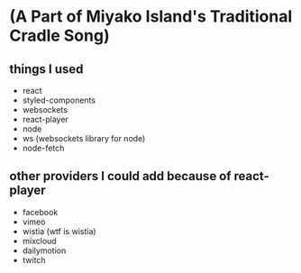 # (A Part of Miyako Island's Traditional Cradle Song)

## things I used

- react
- styled-components
- websockets
- react-player
- node
- ws (websockets library for node)
- node-fetch

## other providers I could add because of react-player

- facebook
- vimeo
- wistia (wtf is wistia)
- mixcloud
- dailymotion
- twitch

